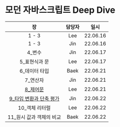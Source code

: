 # 모던 자바스크립트 Deep Dive

|  장   | 담당자 |   일시   |
| :---: | :----: | :------: |
| 1 - 3 |  Lee   | 22.06.16 |
| 1 - 3 |  Jin   | 22.06.16 |
| 4_변수 | Jin | 22.06.17 |
| 5_표현식과 문 | Lee | 22.06.17 |
| 6_데이터 타입 | Baek | 22.06.21 |
| 7_연산자 | Jin | 22.06.21 |
| [8_제어문](8/Lee) | Lee | 22.06.21 |
| [9_타입 변환과 단축 평가](/9_%ED%83%80%EC%9E%85%20%EB%B3%80%ED%99%98%EA%B3%BC%20%EB%8B%A8%EC%B6%95%20%ED%8F%89%EA%B0%80/Jin) | Jin | 22.06.22 |
| 10_객체 리터럴 | Lee | 22.06.22 |
| 11_원시 값과 객체의 비교 | Baek | 22.06.22 |

